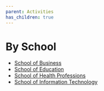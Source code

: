 ```yaml
---
parent: Activities
has_children: true
---
```


# By School

- [School of Business](./schools/SchoolOfBusiness.md)
- [School of Education](./schools/SchoolOfEducation.md)
- [School of Health Professions](./schools/SchoolOfHealthProfessions.md)
- [School of Information Technology](./schools/SchoolOfInformationTechnology.md)
